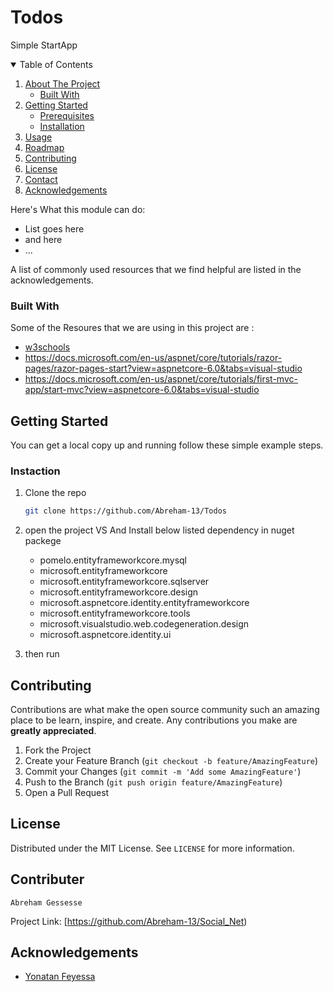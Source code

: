 # Todos

Simple StartApp
<br />




<!-- TABLE OF CONTENTS -->
<details open="open">
  <summary>Table of Contents</summary>
  <ol>
    <li>
      <a href="#about-the-project">About The Project</a>
      <ul>
        <li><a href="#built-with">Built With</a></li>
      </ul>
    </li>
    <li>
      <a href="#getting-started">Getting Started</a>
      <ul>
        <li><a href="#prerequisites">Prerequisites</a></li>
        <li><a href="#installation">Installation</a></li>
      </ul>
    </li>
    <li><a href="#usage">Usage</a></li>
    <li><a href="#roadmap">Roadmap</a></li>
    <li><a href="#contributing">Contributing</a></li>
    <li><a href="#license">License</a></li>
    <li><a href="#contact">Contact</a></li>
    <li><a href="#acknowledgements">Acknowledgements</a></li>
  </ol>
</details>

Here's What this module can do:
* List goes here
* and here
* ...

A list of commonly used resources that we find helpful are listed in the acknowledgements.

### Built With

Some of the Resoures that we are using in this project are :
 - [w3schools](www.w3schools.com/cs)
 - https://docs.microsoft.com/en-us/aspnet/core/tutorials/razor-pages/razor-pages-start?view=aspnetcore-6.0&tabs=visual-studio
 - https://docs.microsoft.com/en-us/aspnet/core/tutorials/first-mvc-app/start-mvc?view=aspnetcore-6.0&tabs=visual-studio

<!-- GETTING STARTED -->
## Getting Started

You can get a local copy up and running follow these simple example steps.

### Instaction

1. Clone the repo
   ```sh
   git clone https://github.com/Abreham-13/Todos
   ```
2. open the project VS And Install below listed dependency in nuget packege
   - pomelo.entityframeworkcore.mysql
   - microsoft.entityframeworkcore
   - microsoft.entityframeworkcore.sqlserver
   - microsoft.entityframeworkcore.design
   - microsoft.aspnetcore.identity.entityframeworkcore
   - microsoft.entityframeworkcore.tools
   - microsoft.visualstudio.web.codegeneration.design
   - microsoft.aspnetcore.identity.ui

3. then run 


<!-- USAGE EXAMPLES -->


<!-- CONTRIBUTING -->
## Contributing

Contributions are what make the open source community such an amazing place to be learn, inspire, and create. Any contributions you make are **greatly appreciated**.

1. Fork the Project
2. Create your Feature Branch (`git checkout -b feature/AmazingFeature`)
3. Commit your Changes (`git commit -m 'Add some AmazingFeature'`)
4. Push to the Branch (`git push origin feature/AmazingFeature`)
5. Open a Pull Request



<!-- LICENSE -->
## License

Distributed under the MIT License. See `LICENSE` for more information.



<!-- CONTACT -->
## Contributer
    Abreham Gessesse


Project Link: [https://github.com/Abreham-13/Social_Net)

<!-- ACKNOWLEDGEMENTS -->
## Acknowledgements

* [Yonatan Feyessa ](https://github.com/yonathanfeyessa)
